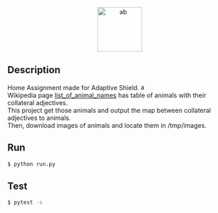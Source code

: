 <p align="center">
  <a target="blank"><img src="https://nextage.co.il/wp-content/uploads/2020/10/Adaptive-Shield-1024x470.png" width="100" alt="ab" /></a>
</p>


## Description

Home Assignment made for Adaptive Shield. <a target="blank"><img src="https://media-exp1.licdn.com/dms/image/C560BAQEQF3i397EZhQ/company-logo_200_200/0/1588178709149?e=1649289600&v=beta&t=GBuH1UPC9DKp0jiWDjw56r9TfRTPpJiJye5iWN6l8nk" width="15" alt="ab" /></a> \
Wikipedia page <a href="https://en.wikipedia.org/wiki/List_of_animal_names" target="_blank">list_of_animal_names</a> has table of animals with their collateral adjectives. \
This project get those animals and output the map between collateral adjectives to animals. \
Then, download images of animals and locate them in /tmp/images. 

## Run

```bash
$ python run.py
```

## Test

```bash
$ pytest -s
```
